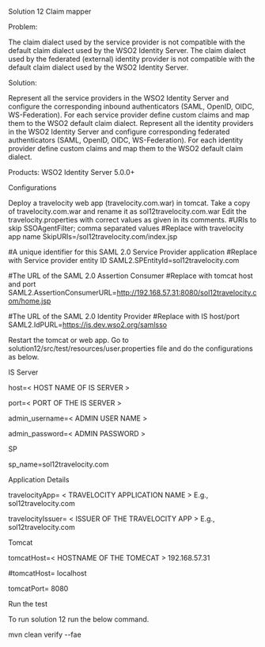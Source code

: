 Solution 12  Claim mapper


Problem:

The claim dialect used by the service provider is not compatible with the default claim dialect used by the WSO2 Identity Server.
The claim dialect used by the federated (external) identity provider is not compatible with the default claim dialect used by the WSO2 Identity Server.


Solution:

Represent all the service providers in the WSO2 Identity Server and configure the corresponding inbound authenticators (SAML, OpenID, OIDC, WS-Federation).
For each service provider define custom claims and map them to the WSO2 default claim dialect.
Represent all the identity providers in the WSO2 Identity Server and configure corresponding federated authenticators (SAML, OpenID, OIDC, WS-Federation).
For each identity provider define custom claims and map them to the WSO2 default claim dialect.

Products: WSO2 Identity Server 5.0.0+

Configurations

Deploy a travelocity web app (travelocity.com.war) in tomcat.
Take a copy of travelocity.com.war and rename it as sol12travelocity.com.war
Edit the travelocity.properties with correct values as given in its comments.
#URIs to skip SSOAgentFilter; comma separated values #Replace with travelocity app name SkipURIs=/sol12travelocity.com/index.jsp

#A unique identifier for this SAML 2.0 Service Provider application #Replace with Service provider entity ID SAML2.SPEntityId=sol12travelocity.com

#The URL of the SAML 2.0 Assertion Consumer #Replace with tomcat host and port SAML2.AssertionConsumerURL=http://192.168.57.31:8080/sol12travelocity.com/home.jsp

#The URL of the SAML 2.0 Identity Provider #Replace with IS host/port SAML2.IdPURL=https://is.dev.wso2.org/samlsso

Restart the tomcat or web app.
Go to solution12/src/test/resources/user.properties file and do the configurations as below.

IS Server

host=< HOST NAME OF IS SERVER >

port=< PORT OF THE IS SERVER >

admin_username=< ADMIN USER NAME >

admin_password=< ADMIN PASSWORD >

SP

sp_name=sol12travelocity.com

Application Details

travelocityApp= < TRAVELOCITY APPLICATION NAME > E.g., sol12travelocity.com

travelocityIssuer= < ISSUER OF THE TRAVELOCITY APP > E.g., sol12travelocity.com

Tomcat

tomcatHost=< HOSTNAME OF THE TOMECAT > 192.168.57.31

#tomcatHost= localhost

tomcatPort= 8080

Run the test

To run solution 12 run the below command.

mvn clean verify --fae



